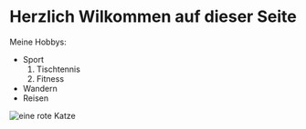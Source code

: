 # Herzlich Wilkommen auf dieser Seite

Meine Hobbys:
- Sport
  1. Tischtennis
  2. Fitness
 - Wandern
 - Reisen

![eine rote Katze](https://images.tagesschau.de/image/4dddadc5-e727-492d-be9b-149907db8703/AAABjJD0bXo/AAABjwnlVT8/20x9-1280/katze-134.webp)

